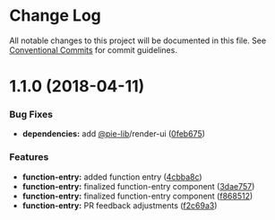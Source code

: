 # Change Log

All notable changes to this project will be documented in this file.
See [Conventional Commits](https://conventionalcommits.org) for commit guidelines.

<a name="1.1.0"></a>
# 1.1.0 (2018-04-11)


### Bug Fixes

* **dependencies:** add [@pie-lib](https://github.com/pie-lib)/render-ui ([0feb675](https://github.com/pie-framework/pie-ui/commit/0feb675))


### Features

* **function-entry:** added function entry ([4cbba8c](https://github.com/pie-framework/pie-ui/commit/4cbba8c))
* **function-entry:** finalized function-entry component ([3dae757](https://github.com/pie-framework/pie-ui/commit/3dae757))
* **function-entry:** finalized function-entry component ([f868512](https://github.com/pie-framework/pie-ui/commit/f868512))
* **function-entry:** PR feedback adjustments ([f2c69a3](https://github.com/pie-framework/pie-ui/commit/f2c69a3))

